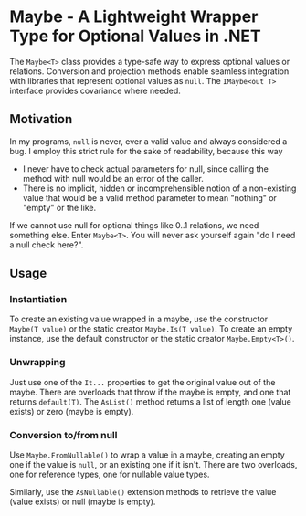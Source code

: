Maybe - A Lightweight Wrapper Type for Optional Values in .NET
===============================================================

The `Maybe<T>` class provides a type-safe way to express optional values or relations. Conversion and projection methods enable seamless integration with libraries that represent optional values as `null`. The `IMaybe<out T>` interface provides covariance where needed.


Motivation
-----------

In my programs, `null` is never, ever a valid value and always considered a bug. I employ this strict rule for the sake of readability, because this way

- I never have to check actual parameters for null, since calling the method with null would be an error of the caller.
- There is no implicit, hidden or incomprehensible notion of a non-existing value that would be a valid method parameter to mean "nothing" or "empty" or the like.

If we cannot use null for optional things like 0..1 relations, we need something else. Enter `Maybe<T>`. You will never ask yourself again "do I need a null check here?".


Usage
------

### Instantiation

To create an existing value wrapped in a maybe, use the constructor `Maybe(T value)` or the static creator `Maybe.Is(T value)`. To create an empty instance, use the default constructor or the static creator `Maybe.Empty<T>()`.


### Unwrapping

Just use one of the `It...` properties to get the original value out of the maybe. There are overloads that throw if the maybe is empty, and one that returns `default(T)`. The `AsList()` method returns a list of length one (value exists) or zero (maybe is empty).


### Conversion to/from null

Use `Maybe.FromNullable()` to wrap a value in a maybe, creating an empty one if the value is `null`, or an existing one if it isn't. There are two overloads, one for reference types, one for nullable value types. 

Similarly, use the `AsNullable()` extension methods to retrieve the value (value exists) or null (maybe is empty).




